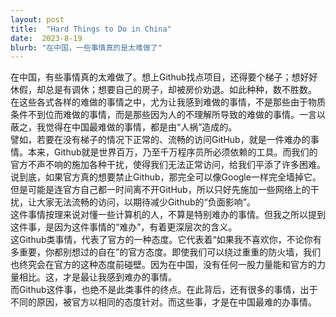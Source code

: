 ```yaml
---
layout: post
title:  "Hard Things to Do in China"
date:  2023-8-19 
blurb: "在中国，一些事情真的是太难做了"
---
```


在中国，有些事情真的太难做了。想上Github找点项目，还得要个梯子；想好好休假，却总是有调休；想要自己的房子，却被房价劝退。如此种种，数不胜数。
<br />
在这些各式各样的难做的事情之中，尤为让我感到难做的事情，不是那些由于物质条件不到位而难做的事情，而是那些因为人的不理解所导致的难做的事情。一言以蔽之，我觉得在中国最难做的事情，都是由“人祸”造成的。
<br />
譬如，若要在没有梯子的情况下正常的、流畅的访问GitHub，就是一件难办的事情。本来，Github就是世界百万，乃至千万程序员所必须依赖的工具。而我们的官方不声不响的施加各种干扰，使得我们无法正常访问，给我们平添了许多困难。
<br />
说到底，如果官方真的想要禁止Github，那完全可以像Google一样完全墙掉它。但是可能是连官方自己都一时间离不开GitHub，所以只好先施加一些网络上的干扰，让大家无法流畅的访问，以期待减少Github的“负面影响”。
<br />
这件事情按理来说对懂一些计算机的人，不算是特别难办的事情。但我之所以提到这件事，是因为这件事情的“难办”，有着更深层次的含义。
<br />
这Github类事情，代表了官方的一种态度。它代表着“如果我不喜欢你，不论你有多重要，你都别想过的自在”的官方态度。即使我们可以绕过重重的防火墙，我们也终究会在官方的这种态度前碰壁。因为在中国，没有任何一股力量能和官方的力量相比。这，才是最让我感到难办的事情。
<br />
而Github这件事，也绝不是此类事件的终点。在此背后，还有很多的事情，出于不同的原因，被官方以相同的态度针对。而这些事，才是在中国最难的办事情。